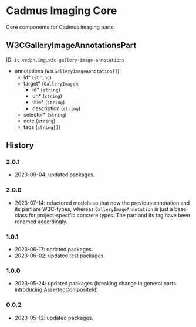 # Cadmus Imaging Core

Core components for Cadmus imaging parts.

## W3CGalleryImageAnnotationsPart

ID: `it.vedph.img.w3c-gallery-image-annotations`

- annotations (`W3CGalleryImageAnnotation[]`):
  - id\* (`string`)
  - target\* (`GalleryImage`):
    - id\* (`string`)
    - uri\* (`string`)
    - title\* (`string`)
    - description (`string`)
  - selector\* (`string`)
  - note (`string`)
  - tags (`string[]`)

## History

### 2.0.1

- 2023-09-04: updated packages.

### 2.0.0

- 2023-07-14: refactored models so that now the previous annotation and its part are W3C-types, whereas `GalleryImageAnnotation` is just a base class for project-specific concrete types. The part and its tag have been renamed accordingly.

### 1.0.1

- 2023-06-17: updated packages.
- 2023-06-02: updated test packages.

### 1.0.0

- 2023-05-24: updated packages (breaking change in general parts introducing [AssertedCompositeId](https://github.com/vedph/cadmus-bricks-shell/blob/master/projects/myrmidon/cadmus-refs-asserted-ids/README.md#asserted-composite-id)).

### 0.0.2

- 2023-05-12: updated packages.
